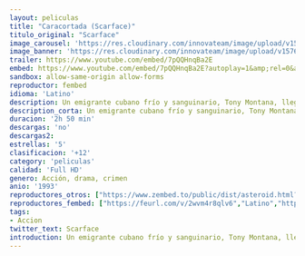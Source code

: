 ```yaml
---
layout: peliculas
title: "Caracortada (Scarface)"
titulo_original: "Scarface"
image_carousel: 'https://res.cloudinary.com/innovateam/image/upload/v1576979901/scarface-min_wppcbp.jpg'
image_banner: 'https://res.cloudinary.com/innovateam/image/upload/v1576979902/Ya-hay-posible-director-para-la-nueva-pel%C3%ADcula-de-Scarface-min_du6mnc.jpg'
trailer: https://www.youtube.com/embed/7pQQHnqBa2E
embed: https://www.youtube.com/embed/7pQQHnqBa2E?autoplay=1&amp;rel=0&amp;hd=1&border=0&wmode=opaque&enablejsapi=1&modestbranding=1&controls=1&showinfo=0
sandbox: allow-same-origin allow-forms
reproductor: fembed
idioma: 'Latino'
description: Un emigrante cubano frío y sanguinario, Tony Montana, llega de Cuba para instalarse en Miami, donde se propone hacerse con un nombre dentro del crimen organizado de Florida. Junto a su amigo, Manny Rivera, inicia una ascendente carrera delictiva.
description_corta: Un emigrante cubano frío y sanguinario, Tony Montana, llega de Cuba para instalarse en Miami, donde se propone hacerse con un nombre dentro del crimen organizado de Florida. Junto a su amigo, Manny...
duracion: '2h 50 min'
descargas: 'no'
descargas2:
estrellas: '5'
clasificacion: '+12'
category: 'peliculas'
calidad: 'Full HD'
genero: Acción, drama, crimen
anio: '1993'
reproductores_otros: ["https://www.zembed.to/public/dist/asteroid.html?id=6084f834792d998cfc4946ec4884e2f0&title=Scarface","Latino","https://www.zembed.to/public/dist/asteroid.html?id=d8c77fc94e30bed7659c7fda74f4c3fd&title=Scarface","Latino","https://mstream.website/oo8gdcb3pq5s","Latino","https://jawcloud.co/embed-typ9h419l3yi.html","Latino"]
reproductores_fembed: ["https://feurl.com/v/2wvm4r8qlv6","Latino","https://feurl.com/v/mymelb547w6rnmk","Latino","https://feurl.com/v/n8mjmh2r-r7-n-l","Latino"]
tags:
- Accion
twitter_text: Scarface
introduction: Un emigrante cubano frío y sanguinario, Tony Montana, llega de Cuba para instalarse en Miami, donde se propone hacerse con un nombre dentro del crimen organizado de Florida. Junto a su amigo, Manny...
---
```



 







